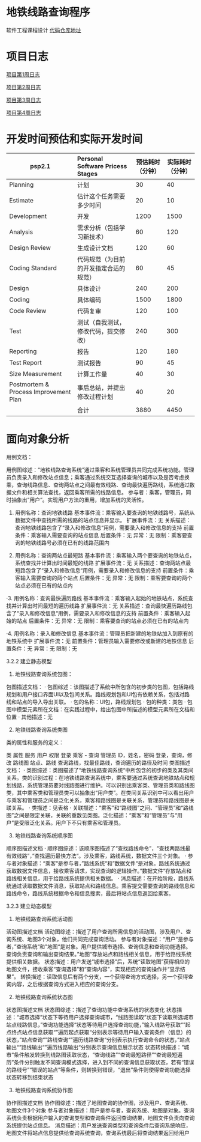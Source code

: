 # 地铁线路查询程序
软件工程课程设计 [代码仓库地址](https://github.com/CTmH/metro-planning)

# 项目日志
[项目第1周日志](https://ctmh.github.io/Blogs/Week1Log)

[项目第2周日志](https://ctmh.github.io/Blogs/Week2Log)

[项目第3周日志](https://ctmh.github.io/Blogs/Week3Log)

[项目第4周日志](https://ctmh.github.io/Blogs/Week4Log)

# 开发时间预估和实际开发时间
 |psp2.1| Personal Software Pricess Stages| 预估耗时（分钟）|实际耗时（分钟）
|--|:-|--|--|
|Planning|  计划|  30 | 40  |
|Estimate| 估计这个任务需要多少时间|  20  |  10  |
|Development|开发|  1200  |  1500  |
|Analysis| 需求分析（包括学习新技术）|  60  |  120  |
|Design Review|	生成设计文档|  120 |  60 |
|Coding Standard	|代码规范（为目前的开发指定合适的规范）| 60  | 45  |
|Design	|具体设计|  240 |  200 |
|Coding	|具体编码| 1500  |  1800 |
|Code Review	|代码复审| 120 | 100  |
|Test	|测试（自我测试，修改代码，提交修改）| 240  | 300  |
|Reporting	|报告|  120 | 180  |
|Test Report	|测试报告|  90 |  45 |
|Size Measurement	|计算工作量| 40  |  30  |
|Postmortem & Process Improvement Plan	|事后总结，并提出修改过程计划	|  40  |  20  |   
|   |  合计| 3880|  4450 |

# 面向对象分析
用例文档：

用例图综述：“地铁线路查询系统”通过乘客和系统管理员共同完成系统功能。管理员负责录入和修改站点信息；乘客通过系统交互选择查询的城市以及是否考虑换乘，查询线路信息、查询两站点之间最有效线路、查询最快遍历路线，系统通过数据文件和相关算法查找，返回乘客所需的线路信息。
参与者：乘客，管理员，同时抽象出“用户“。实现用户方法的重用，增加系统的灵活性。

1. 用例名称：查询地铁线路
基本事件流：乘客输入要查询的地铁线路号，系统从数据文件中查找所需的线路的站点信息并显示。
扩展事件流：无
关系描述：查询地铁线路包含了“录入和修改信息“用例，需要录入和修改信息的支持
前置条件：乘客输入需要查询的站点信息
后置条件：无
异常：无
限制：乘客要查询的地铁线路号必须在已有的线路范围内

2. 用例名称：查询两站点最短路
基本事件流：乘客输入两个要查询的地铁站点，系统查找并计算出时间最短的线路
扩展事件流：无
关系描述：查询两站点最短路包含了“录入和修改信息“用例，需要录入和修改信息的支持
前置条件：乘客输入需要查询的两个站点
后置条件：无
异常：无
限制：乘客要查询的两个站点必须在已有的站点内

·3. 用例名称：查询最快遍历路线
基本事件流：乘客输入起始的地铁站点，系统查找并计算出时间最短的遍历线路
扩展事件流：无
关系描述：查询最快遍历路线包含了“录入和修改信息“用例，需要录入和修改信息的支持
前置条件：乘客输入起始的站点
后置条件：无
异常：无
限制：乘客要查询的站点必须在已有的站点内

·4. 用例名称：录入和修改信息
基本事件流：管理员把新建的地铁站加入到原有的地铁系统中
扩展事件流：无
前置条件：管理员输入需要修改或新建的地铁信息
后置条件：无
异常：无
限制：无

3.2.2 建立静态模型

1. 地铁线路查询系统包图：

包图描述文档：
· 包图综述：该图描述了系统中所包含的初步类的包图，包括路线规划和用户接口界面UI以及包间关系。路线规划包和UI包有依赖关系，包括对路线和站点的导入导出关联。
· 包的名称：UI包，路线规划包
· 包的种类：类包
· 包图中模型元素所在文档：在实践过程中，给出包图中所描述的模型元素所在文档和位置
· 其他描述：无

2. 地铁线路查询系统类图

类的属性和服务的定义：

类	属性	服务
用户	权限	登录
乘客	-	查询
管理员	ID，姓名，密码	登录，查询，修改
路线图	站点、路线	查询路线，找最佳路线，查询遍历的路径及时间
类图描述文档：
· 类图综述：类图描述了“地铁线路查询系统“中所包含的初步的类及其类间关系。类的识别过程：在地铁线路查询系统中，乘客要通过系统查询地铁站点和规划线路，系统管理员要对线路图进行维护。可以识别出乘客类、管理员类和路线图类，其中乘客类和管理员类可以抽象出“用户类”。在类间关系识别中可以看出用户与乘客和管理员之间是泛化关系，乘客和路线图是关联关系，管理员和路线图是关联关系。
· 类描述：见表格
· 关联描述：“乘客”和“路线图”之间、“管理员”和“路线图”之间是限定关联，关联的重数见类图。泛化描述：“乘客”和“管理员”与“用户”是受限泛化关系。用户下不只有乘客和管理员。

3. 地铁线路查询系统顺序图

顺序图描述文档
· 顺序图综述：该顺序图描述了“查找路线命令”，“查找两路线最有效线路”，”查找遍历最快方法“。涉及乘客，路线系统，数据文件三个对象。
· 参与者对象描述：“乘客“是参与者，”路线系统“和”数据文件“是对象。路线系统通过获取数据文件信息，接收乘客请求，实现查询的逻辑操作。”数据文件“存放站点和路线相关信息，用于给路线系统提供相关数据。
· 消息描述：在开始阶段，路线系统通过读取数据文件消息，获取站点和路线信息。乘客提交需要查询的路线信息和路线命令，路线系统根据命令和信息搜索，最后将站点信息返回给乘客。

3.2.3 建立动态模型

1. 地铁线路查询系统活动图

活动图描述文档
活动图综述：描述了用户查询所需信息的活动图，涉及用户、查询系统、地图3个对象，他们共同完成查询活动。
参与者对象描述：“用户“是参与者，”查询系统“和”地图“是对象。用户提供城市选择、查询信息和查询功能选择。查询负责查询和输出查询结果。”地图“存放站点和路线相关信息，用于给路线系统提供相关数据。
状态描述：用户发送“城市选择”后，系统“读取地图”获得相应的地图文件，接收乘客“查询选择”和“查询内容”，实现相应的查询操作并“显示结果”。
转换描述：读取信息后有两个分支，一个获得查询方式选择，另一个获得查询内容，之后根据查询方式进入相应的查询分支。

2. 地铁线路查询系统状态图

状态图描述文档
状态图综述：描述了查询功能中查询系统的状态变化
状态描述：“城市选择”状态下等待用户选择查询城市，“线路图读取”状态下读取所选城市站点线路信息，”查询功能选择“状态等待用户选择查询功能，”输入线路号获取“”起点终点站点信息获取“”遍历起点获取“分别表示等待用户输入查询条件（信息）的状态，”站点查询“”路线查询“”遍历线路查询“分别表示执行查询命令的状态，”站点输出“”路线输出“”遍历线路输出“分别表示查询信息展示状态
状态转换描述：”城市“条件触发转换到线路图读取状态，“查询线路”“查询最短路径”“查询最短遍历”条件分别触发不同查询模式选择，进入到不同的查询信息获取状态，若有“错误的路线号”“错误的站点”等条件，则转换到错误，“退出”条件则使得查询功能选择状态转移到结束状态

3. 地铁线路查询系统协作图

协作图描述文档
协作图综述：描述了地图查询的协作图，涉及用户、查询系统、地图文件3个对象
参与者对象描述：用户是参与者，查询系统、地图是对象。查询系统负责根据用户输入的查询类型和查询条件返回查询结果，地图文件负责向查询系统提供站点信息。
消息描述：用户发送查询类型和查询条件后查询系统响应，地图文件将站点信息提供给查询系统查询，查询系统最后将查询结果返回给用户

